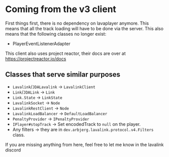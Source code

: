 # Coming from the v3 client

First things first, there is no dependency on lavaplayer anymore. This means that all the track loading will have to be done via the server.
This also means that the following classes no longer exist:
- PlayerEventListenerAdapter

This client also uses project reactor, their docs are over at https://projectreactor.io/docs

## Classes that serve similar purposes
- `Lavalink`/`JDALavalink` -> `LavalinkClient`
- `Link`/`JDALink` -> `Link`
- `Link.State` -> `LinkState`
- `LavalinkSocket` -> `Node`
- `LavalinkRestClient` -> `Node`
- `LavalinkLoadBalancer` -> `DefaultLoadBalancer`
- `PenaltyProvider` -> `IPenaltyProvider`
- `IPlayer#stopTrack` -> Set encodedTrack to `null` on the player. 
- Any filters -> they are in `dev.arbjerg.lavalink.protocol.v4.Filters` class.

If you are missing anything from here, feel free to let me know in the lavalink discord
